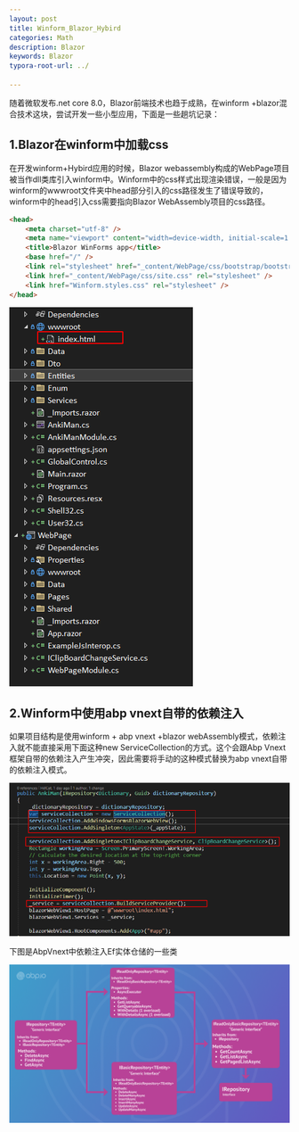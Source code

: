 ```yaml
---
layout: post
title: Winform_Blazor_Hybird
categories: Math
description: Blazor
keywords: Blazor
typora-root-url: ../

---
```


随着微软发布.net core 8.0，Blazor前端技术也趋于成熟，在winform +blazor混合技术这块，尝试开发一些小型应用，下面是一些趟坑记录：

## 1.Blazor在winform中加载css

在开发winform+Hybird应用的时候，Blazor webassembly构成的WebPage项目被当作dll类库引入winform中。Winform中的css样式出现渲染错误，一般是因为winform的wwwroot文件夹中head部分引入的css路径发生了错误导致的，winform中的head引入css需要指向Blazor WebAssembly项目的css路径。

````html
<head>
    <meta charset="utf-8" />
    <meta name="viewport" content="width=device-width, initial-scale=1.0, maximum-scale=1.0, user-scalable=no" />
    <title>Blazor WinForms app</title>
    <base href="/" />
    <link rel="stylesheet" href="_content/WebPage/css/bootstrap/bootstrap.min.css" />
    <link href="_content/WebPage/css/site.css" rel="stylesheet" />
    <link href="Winform.styles.css" rel="stylesheet" />
</head>

````

![image-20231203202408300](/images/posts/image-20231203202408300.png)

## 2.Winform中使用abp vnext自带的依赖注入

如果项目结构是使用winform + abp vnext +blazor webAssembly模式，依赖注入就不能直接采用下面这种new ServiceCollection的方式。这个会跟Abp Vnext框架自带的依赖注入产生冲突，因此需要将手动的这种模式替换为abp vnext自带的依赖注入模式。

![image-20231210144839532](/images/posts/image-20231210144839532.png)

下图是AbpVnext中依赖注入Ef实体仓储的一些类

![img](/images/posts/generic-repositories.png)

